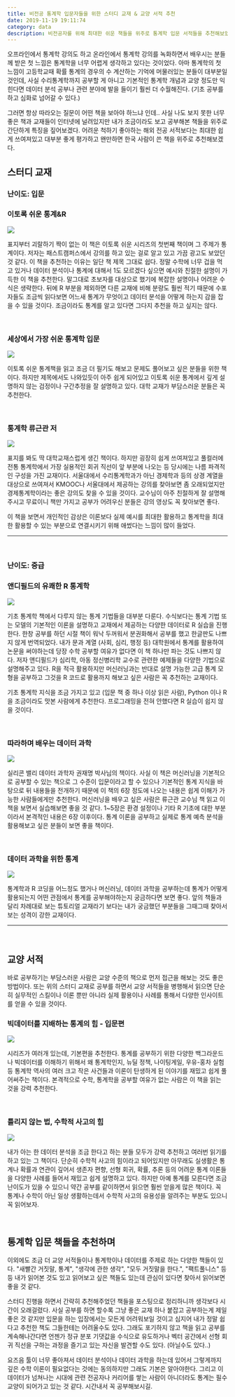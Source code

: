 ```yaml
---
title: 비전공 통계학 입문자들을 위한 스터디 교재 & 교양 서적 추천
date: 2019-11-19 19:11:74
category: data
description: 비전공자를 위해 최대한 쉬운 책들을 위주로 통계학 입문 서적들을 추천해보았습니다.
---
```


오프라인에서 통계학 강의도 하고 온라인에서 통계학 강의를 녹화하면서 배우시는 분들께 받은 첫 느낌은 통계학을 너무 어렵게 생각하고 있다는 것이었다. 아마 통계학의 첫 느낌이 고등학교때 확률 통계의 경우의 수 계산하는 기억에 머물러있는 분들이 대부분일 것인데, 사실 수리통계학까지 공부할 게 아니고 기본적인 통계학 개념과 교양 정도만 익힌다면 데이터 분석 공부나 관련 분야에 발을 들이기 훨씬 더 수월해진다. (기초 공부를 하고 심화로 넘어갈 수 있다.)

그러면 항상 따라오는 질문이 어떤 책을 보아야 하느냐 인데.. 사실 나도 보지 못한 너무 좋은 책과 교재들이 인터넷에 널려있지만 내가 조금이라도 보고 공부해본 책들을 위주로 간단하게 특징을 짚어보겠다. 어려운 척하기 좋아하는 해외 전공 서적보다는 최대한 쉽게 쓰여져있고 대부분 좋게 평가하고 왠만하면 한국 사람이 쓴 책을 위주로 추천해보겠다.

## 스터디 교재

### 난이도: 입문

### 이토록 쉬운 통계&R

![](./images/easy-stat.jpg)

표지부터 괴랄하기 짝이 없는 이 책은 이토록 쉬운 시리즈의 첫번째 책이며 그 주제가 통계이다. 저자는 패스트캠퍼스에서 강의를 하고 있는 걸로 알고 있고 가끔 광고도 보았던 것 같다. 이 책을 추천하는 이유는 일단 책 제목 그대로 쉽다. 정말 수학에 너무 겁을 먹고 있거나 데이터 분석이나 통계에 대해서 1도 모르겠다 싶으면 예시와 친절한 설명이 가득한 이 책을 추천한다.
말그대로 초보자를 대상으로 했기에 복잡한 설명이나 어려운 수식은 생략한다. 뒤에 R 부분을 제외하면 다른 교재에 비해 분량도 훨씬 적기 때문에 수포자들도 조금씩 읽다보면 어느새 통계가 무엇이고 데이터 분석을 어떻게 하는지 감을 잡을 수 있을 것이다. 조금이라도 통계를 알고 있다면 그다지 추천을 하고 싶지는 않다.

<br />

### 세상에서 가장 쉬운 통계학 입문

![](./images/easy-stat-101.jpg)

이토록 쉬운 통계책을 읽고 조금 더 필기도 해보고 문제도 풀어보고 싶은 분들을 위한 책이다. 하지만 제목에서도 나와있듯이 아주 쉽게 되어있고 이토록 쉬운 통계에서 깊게 설명하지 않는 검정이나 구간추정을 잘 설명하고 있다. 대학 교재가 부담스러운 분들은 꼭 추천한다.

<br />

### 통계학 류근관 저

![](./images/economy-stat.jpg)

표지를 봐도 딱 대학교재스럽게 생긴 책이다. 하지만 굉장히 쉽게 쓰여져있고 풀컬러에 전통 통계학에서 가장 실용적인 회귀 직선이 앞 부분에 나오는 등 당시에는 나름 파격적인 구성을 가진 교재이다. 서울대에서 수리통계학과가 아닌 경제학과 등의 상경 계열을 대상으로 쓰여져서 KMOOC나 서울대에서 제공하는 강의를 찾아보면 좀 오래되었지만 경제통계학이라는 좋은 강의도 찾을 수 있을 것이다. 교수님이 아주 친절하게 잘 설명해주시고 무료이니 책만 가지고 공부가 어려우신 분들은 강의 영상도 꼭 찾아보면 좋다.

이 책을 보면서 개인적인 감상은 이론보다 실제 예시를 최대한 활용하고 통계학을 최대한 활용할 수 있는 부분으로 연결시키기 위해 애썼다는 느낌이 많이 들었다.

---

<br />

### 난이도: 중급

### 앤디필드의 유쾌한 R 통계학

![](./images/andy.jpg)

기초 통계학 책에서 다루지 않는 통계 기법들을 대부분 다룬다. 수식보다는 통계 기법 또는 모델의 기본적인 이론을 설명하고 교재에서 제공하는 다양한 데이터로 R 실습을 진행한다. 한창 공부를 하던 시절 책이 워낙 두꺼워서 분권화해서 공부를 했고 한글판도 나쁘지 않게 번역되었다. 내가 문과 계열 (사회, 심리, 행정 등) 대학원에서 통계를 활용하여 논문을 써야하는데 당장 수학 공부할 여유가 없다면 이 책 하나만 파는 것도 나쁘지 않다. 저자 앤디필드가 심리학, 아동 정신병리학 교수로 관련한 예제들을 다양한 기법으로 설명해주고 있다. R을 적극 활용하지만 머신러닝과는 반대로 설명 가능한 고급 통계 모형을 공부하고 그것을 R 코드로 활용까지 해보고 싶은 사람은 꼭 추천하는 교재이다.

기초 통계학 지식을 조금 가지고 있고 (입문 책 중 하나 이상 읽은 사람), Python 이나 R 을 조금이라도 맛본 사람에게 추천한다. 프로그래밍을 전혀 안했다면 R 실습이 쉽지 않을 것이다.

<br />

### 따라하며 배우는 데이터 과학

![](./images/silicon-data-science.jpg)

실리콘 밸리 데이터 과학자 권재명 박사님의 책이다. 사실 이 책은 머신러닝을 기본적으로 공부할 수 있는 책으로 그 수준이 입문이라고 할 수 있으나 기본적인 통계 지식을 바탕으로 뒤 내용들을 전개하기 때문에 이 책의 6장 정도에 나오는 내용은 쉽게 이해가 가능한 사람들에게만 추천한다. 머신러닝을 배우고 싶은 사람은 류근관 교수님 책 읽고 이 책을 보면서 실습해보면 좋을 것 같다. 1~5장은 환경 설정이나 기타 R 기초에 대한 부분이라서 본격적인 내용은 6장 이후이다. 통계 이론을 공부하고 실제로 통계 예측 분석을 활용해보고 싶은 분들이 보면 좋을 책이다.

<br />

### 데이터 과학을 위한 통계

![](./images/stat-for-ds.jpg)

통계학과 R 코딩을 어느정도 했거나 머신러닝, 데이터 과학을 공부하는데 통계가 어떻게 활용되는지 어떤 관점에서 통계를 공부해야하는지 궁금하다면 보면 좋다. 앞의 책들과 달리 차례대로 보는 튜토리얼 교재라기 보다는 내가 궁금했던 부분들을 그때그때 찾아서 보는 성격이 강한 교재이다.

---

<br />

## 교양 서적

바로 공부하기는 부담스러운 사람은 교양 수준의 책으로 먼저 접근을 해보는 것도 좋은 방법이다. 또는 위의 스터디 교재로 공부를 하면서 교양 서적들을 병행해서 읽으면 단순히 실무적인 스킬이나 이론 뿐만 아니라 실제 활용이나 사례를 통해서 다양한 인사이트를 얻을 수 있을 것이다.

### 빅데이터를 지배하는 통계의 힘 - 입문편

![](./images/stat-power.jpg)

시리즈가 여러개 있는데, 기본편을 추천한다. 통계를 공부하기 위한 다양한 백그라운드나 빅데이터를 이해하기 위해서 왜 통계학인지, 뉴딜 정책, 나이팅게일, 우유-홍차 실험 등 통계학 역사의 여러 크고 작은 사건들과 이론이 탄생하게 된 이야기를 재밌고 쉽게 풀어써주는 책이다. 본격적으로 수학, 통계학을 공부할 여유가 없는 사람은 이 책을 읽는 것을 강력 추천한다.

<br />

### 틀리지 않는 법, 수학적 사고의 힘

![](./images/how-not-to-be-wrong.jpg)

내가 아는 한 데이터 분석을 조금 한다고 하는 분들 모두가 강력 추천하고 여러번 읽기를 하고 있는 그 책이다. 단순히 수학적 사고의 힘이라고 되어있지만 아무래도 실생활은 통계나 확률과 연관이 깊어서 생존자 편향, 선형 회귀, 확률, 추론 등의 어려운 통계 이론들을 다양한 사례를 들어서 재밌고 쉽게 설명하고 있다. 하지만 아예 통계를 모른다면 조금 난이도가 있을 수 있으니 약간 공부를 같이하면서 읽으면 훨씬 얻을게 많은 책이다. 꼭 통계나 수학이 아닌 일상 생활하는데서 수학적 사고의 유용성을 알려주는 부분도 있으니 꼭 읽어보자.

<br />

## 통계학 입문 책들을 추천하며

이외에도 조금 더 교양 서적들이나 통계학이나 데이터를 주제로 하는 다양한 책들이 있다. "새빨간 거짓말, 통계", "생각에 관한 생각", "모두 거짓말을 한다.", "팩트풀니스" 등등 내가 읽어본 것도 있고 읽어보고 싶은 책들도 있는데 관심이 있다면 찾아서 읽어보면 좋을 것 같다.

스터디 진행을 하면서 간략히 추천해주었던 책들을 포스팅으로 정리하니까 생각보다 시간이 오래걸렸다. 사실 공부를 하면 할수록 그냥 좋은 교재 하나 붙잡고 공부하는게 제일 좋은 것 같지만 입문을 하는 입장에서는 모든게 어려워보일 것이고 심지어 내가 정말 쉽다고 추천한 책도 그들한테는 어려울수도 있다. 그래도 포기하지 않고 책을 읽고 공부를 계속해나간다면 언젠가 정규 분포 기댓값을 수식으로 유도하거나 벡터 공간에서 선형 회귀 직선을 구하는 과정을 즐기고 있는 자신을 발견할 수도 있다. (아닐수도 있다..)

요즈음 툴이 너무 좋아져서 데이터 분석이나 데이터 과학을 하는데 있어서 그렇게까지 깊은 수학 이론이 필요없다는 것에는 동의하지만 그래도 기본은 알아야한다. 그리고 이 데이터가 넘쳐나는 시대에 관련 전공자나 커리어를 쌓는 사람이 아니더라도 통계는 필수 교양이 되어가고 있는 것 같다. 시간내서 꼭 공부해보시길.
